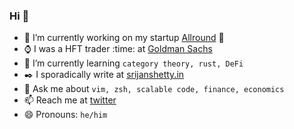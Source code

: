 ### Hi 👋
- 🔭 I’m currently working on my startup [Allround](https://allroundclub.com) :rocket:
- :watch: I was a HFT trader :time: at [Goldman Sachs](https://www.goldmansachs.com/)
- 🌱 I’m currently learning `category theory, rust, DeFi`
- :black_nib: I sporadically write at [srijanshetty.in](https://srijanshetty.in)
- 💬 Ask me about `vim, zsh, scalable code, finance, economics`
- 📫 Reach me at [twitter](https://twitter.com/srijanshetty)
- 😄 Pronouns: `he/him`
